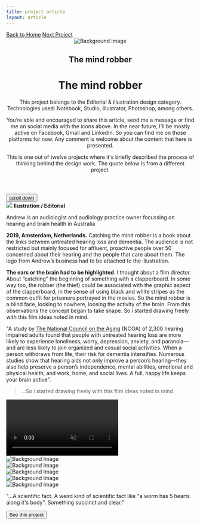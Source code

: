 ```yaml
---
title: project article
layout: article
---
```



<div class="codrops-top clearfix">
	<div class='container'>
	<span class="left"><a class="" href="{{site.baseurl}}/index"><span>Back to Home</span></a>
	</span>
	<span class="right"><a class="" href="{{site.baseurl}}/one-line"><span>Next Project</span></a></span>
	</div>
</div>
<header class="header">
	<div class="bg-img"><img src="{{ site.baseurl }}/assets/img/Catching-the-mind-robber/head.jpeg" alt="Background Image" /></div>
	<div class='container table-display'>
		<h2 class=''>The mind robber</h2>
		<div class="title">
			<h1 class='project-title'>The mind robber</h1>
			<div class='row'>
				<div class='col-md-3 d-sm-none d-md-block d-lg-block d-none not-hidden'>
					<div class='icons-intro'>
						<i class='icon-pencil'></i>
					</div>
				<p class="subline">This project belongs to the Editorial & illustration design category. Technologies used: Notebook, Studio, Illustrator, Photoshop, among others.</p>
				</div>
				<div class='col-md-6 col-sm-12 cols-xs-12 not-hidden'>
					<div class='icons-intro'>
						<a href='#' onclick="window.open('https://www.facebook.com/sharer/sharer.php?u='+encodeURIComponent(location.href), 'facebook-share-dialog', 'width=600,height=600'); return false;"><i class='icon-facebook1 link'></i></a>
						<a href="https://mail.google.com/mail/?view=cm&fs=1&to=fugitloop@gmail.com&su=Hi&body=My name is..." onclick="javascript:window.open(this.href,'', 'menubar=no,toolbar=no,resizable=yes,scrollbars=yes,height=600,width=600');return false;"><i class='icon-googleplus link'></i></a>
						<a href="javascript:void(0)" onclick="window.open( 'https://www.linkedin.com/in/juanantoniogodoyberner/', 'sharer', 'toolbar=0, status=0, width=600, height=600');return false;" title="Linkedin"><i class='icon-linkedin1 link'></i></a>
					</div>
				<p class="subline">You’re able and encouraged to share this article, send me a message or find me on social media with the icons above. In the near future, I’ll be mostly active on Facebook, Gmail and LinkedIn. So you can find me on those platforms for now. Any comment is welcome about the content that here is presented.</p>
				</div>
				<div class='col-md-3 d-sm-none d-md-block d-lg-block d-none not-hidden'>
					<div class='icons-intro'>
						<i class='icon-book-open'></i>
					</div>
				<p class="subline">This is one out of twelve projects where it's briefly described the process of thinking behind the design work. The quote below is from a different project.</p>
				</div>
			</div>
		</div>
	</div>
</header>
<button class="trigger" data-info=""><a href="#section2" class="cd-scroll-down-w cd-image-replace bounce">scroll down</a></button>
<div class='container'>
	<div class='row'>
		<div class='col-md-3'>
			<aside class='project-parameters'>
						<img src='{{ site.baseurl }}/assets/img/andrew.jpg'>
					<span><b>Ilustration / Editorial</b></span>
					<p>Andrew is an audiologist and audiology practice owner focussing on hearing and brain health in Australia</p>	
			</aside>
		</div>
		<div class='col-md-6'>
			<article class="content">
				<div>
					<p><b>2019, Amsterdam, Netherlands.</b> Catching the mind robber is a book about the links between untreated hearing loss and dementia. The audience is not restricted but mainly focused for affluent, proactive people over 50 concerned about their hearing and the people that care about them. The logo from Andrew’s business had to be attached to the illustration.</p>
					<p><b>The ears or the brain had to be highlighted</b>. I thought about a film director. About “catching” the beginning of something with a clapperboard. In some way too, the robber (the thief) could be associated with the graphic aspect of the clapperboard, in the sense of using black and white stripes as the common outfit for prisoners portrayed in the movies. So the mind robber is a blind face, looking to nowhere, loosing the activity of the brain. From this observations the concept began to take shape. So i started drawing freely with this film ideas noted in mind. </p>
					<p>"A study by <a href=''>The National Council on the Aging</a> (NCOA) of 2,300 hearing impaired adults found that people with untreated hearing loss are more likely to experience loneliness, worry, depression, anxiety, and paranoia—and are less likely to join organized and casual social activities. When a person withdraws from life, their risk for dementia intensifies.
					Numerous studies show that hearing aids not only improve a person’s hearing—they also help preserve a person’s independence, mental abilities, emotional and physical health, and work, home, and social lives. A full, happy life keeps your brain active".</p>
					<blockquote>...So i started drawing freely with this film ideas noted in mind.</blockquote>
					<video playsinline autoplay muted loop>
						<source src="assets/img/Catching-the-mind-robber/catching.mp4" type="video/mp4"  />
					    <source src="assets/img/Catching-the-mind-robber/catching.webm" type="video/webm"  />
					</video>
					<div class='project-img-horizontal'><img src="{{ site.baseurl }}/assets/img/Catching-the-mind-robber/Cabeza5-v.png" alt="Background Image"/></div>
					<div class='project-img-vertical'><img src="{{ site.baseurl }}/assets/img/Catching-the-mind-robber/poster-cabeza-grande.jpg" alt="Background Image"/></div>
					<div class='project-img-vertical'><img src="{{ site.baseurl }}/assets/img/Catching-the-mind-robber/Copia de attachment_112083311.jpeg" alt="Background Image"/></div>
					<div class='project-img-together'>
						<div class='row'>
							<div class='col-md-6'>
								<div class='project-img-split'><img src="{{ site.baseurl }}/assets/img/Catching-the-mind-robber/attachment_112083299.jpeg" alt="Background Image"/></div>
							</div>
							<div class='col-md-6'>
								<div class='project-img-split'><img src="{{ site.baseurl }}/assets/img/Catching-the-mind-robber/recostado.jpeg" alt="Background Image"/></div>
							</div>
						</div>
					</div>
				</div>
			</article>
		</div>
		<div class='col-md-3'>
			<aside class='project-quote'>
					<p>"...A scientific fact. A weird kind of scientific fact like "a worm has 5 hearts along it's body". Something succinct and clear."</p>
			</aside>
			<a class='fade-in' href='{{site.baseurl}}/one-line'><button class="button button--rayen button--border-thin button--text-thick button--text-upper button--size-s" data-text="See this project"><span>See this project</span></button></a>
		</div>
	</div>
</div>
<section class="related">
</section>